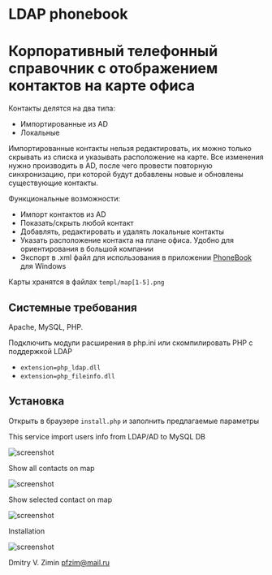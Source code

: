 # LDAP phonebook

# Корпоративный телефонный справочник с отображением контактов на карте офиса

Контакты делятся на два типа:
- Импортированные из AD
- Локальные

Импортированные контакты нельзя редактировать, их можно только скрывать из списка и указывать расположение на карте.
Все изменения нужно производить в AD, после чего провести повторную синхронизацию, при которой будут добавлены новые и обновлены существующие контакты.

Функциональные возможности:
- Импорт контактов из AD
- Показать/скрыть любой контакт
- Добавлять, редактировать и удалять локальные контакты
- Указать расположение контакта на плане офиса. Удобно для ориентирования в большой компании
- Экспорт в .xml файл для использования в приложении [PhoneBook](https://github.com/pfzim/PhoneBook) для Windows

Карты хранятся в файлах `templ/map[1-5].png`

## Системные требования
Apache, MySQL, PHP.

Подключить модули расширения в php.ini или скомпилировать PHP с поддержкой LDAP
- `extension=php_ldap.dll`
- `extension=php_fileinfo.dll`

## Установка
Открыть в браузере `install.php` и заполнить предлагаемые параметры






This service import users info from LDAP/AD to MySQL DB

![screenshot](https://raw.githubusercontent.com/pfzim/ldap-phonebook/master/other/screenshot_0.png)

Show all contacts on map

![screenshot](https://raw.githubusercontent.com/pfzim/ldap-phonebook/master/other/screenshot_1.png)

Show selected contact on map

![screenshot](https://raw.githubusercontent.com/pfzim/ldap-phonebook/master/other/screenshot_2.png)

Installation

![screenshot](https://raw.githubusercontent.com/pfzim/ldap-phonebook/master/other/screenshot_3.png)


Dmitry V. Zimin <pfzim@mail.ru>
